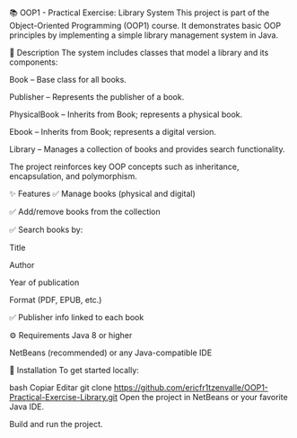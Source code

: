 📚 OOP1 - Practical Exercise: Library System
This project is part of the Object-Oriented Programming (OOP1) course. It demonstrates basic OOP principles by implementing a simple library management system in Java.

🧠 Description
The system includes classes that model a library and its components:

Book – Base class for all books.

Publisher – Represents the publisher of a book.

PhysicalBook – Inherits from Book; represents a physical book.

Ebook – Inherits from Book; represents a digital version.

Library – Manages a collection of books and provides search functionality.

The project reinforces key OOP concepts such as inheritance, encapsulation, and polymorphism.

✨ Features
✅ Manage books (physical and digital)

✅ Add/remove books from the collection

✅ Search books by:

Title

Author

Year of publication

Format (PDF, EPUB, etc.)

✅ Publisher info linked to each book

⚙️ Requirements
Java 8 or higher

NetBeans (recommended) or any Java-compatible IDE

🚀 Installation
To get started locally:

bash
Copiar
Editar
git clone https://github.com/ericfr1tzenvalle/OOP1-Practical-Exercise-Library.git
Open the project in NetBeans or your favorite Java IDE.

Build and run the project.
